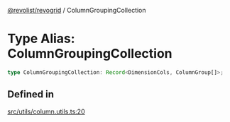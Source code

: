 [@revolist/revogrid](README.md) / ColumnGroupingCollection

# Type Alias: ColumnGroupingCollection

```ts
type ColumnGroupingCollection: Record<DimensionCols, ColumnGroup[]>;
```

## Defined in

[src/utils/column.utils.ts:20](https://github.com/revolist/revogrid/blob/25ca3c23eae2ed21be1e6ef1fe2d086a3aef0cb1/src/utils/column.utils.ts#L20)
